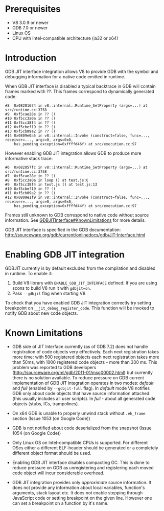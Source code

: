 # Prerequisites

  * V8 3.0.9 or newer
  * GDB 7.0 or newer
  * Linux OS
  * CPU with Intel-compatible architecture (ia32 or x64)

# Introduction

GDB JIT interface integration allows V8 to provide GDB with the symbol and debugging information for a native code emitted in runtime.

When GDB JIT interface is disabled a typical backtrace in GDB will contain frames marked with ??. This frames correspond to dynamically generated code:

```
#8  0x08281674 in v8::internal::Runtime_SetProperty (args=...) at src/runtime.cc:3758
#9  0xf5cae28e in ?? ()
#10 0xf5cc3a0a in ?? ()
#11 0xf5cc38f4 in ?? ()
#12 0xf5cbef19 in ?? ()
#13 0xf5cb09a2 in ?? ()
#14 0x0809e0a5 in v8::internal::Invoke (construct=false, func=..., receiver=..., argc=0, args=0x0, 
    has_pending_exception=0xffffd46f) at src/execution.cc:97
```

However enabling GDB JIT integration allows GDB to produce more informative stack trace:

```
#6  0x082857fc in v8::internal::Runtime_SetProperty (args=...) at src/runtime.cc:3758
#7  0xf5cae28e in ?? ()
#8  0xf5cc3a0a in loop () at test.js:6
#9  0xf5cc38f4 in test.js () at test.js:13
#10 0xf5cbef19 in ?? ()
#11 0xf5cb09a2 in ?? ()
#12 0x0809e1f9 in v8::internal::Invoke (construct=false, func=..., receiver=..., argc=0, args=0x0, 
    has_pending_exception=0xffffd44f) at src/execution.cc:97
```

Frames still unknown to GDB correspond to native code without source information. See [GDBJITInterface#KnownLimitations](GDBJITInterface#KnownLimitations.md) for more details.

GDB JIT interface is specified in the GDB documentation: http://sourceware.org/gdb/current/onlinedocs/gdb/JIT-Interface.html

# Enabling GDB JIT integration

GDBJIT currently is by default excluded from the compilation and disabled in runtime. To enable it:

  1. Build V8 library with `ENABLE_GDB_JIT_INTERFACE` defined. If you are using scons to build V8 run it with `gdbjit=on`.
  1. Pass `--gdbjit` flag when starting V8.

To check that you have enabled GDB JIT integration correctly try setting breakpoint on `__jit_debug_register_code`. This function will be invoked to notify GDB about new code objects.

# Known Limitations

  * GDB side of JIT Interface currently (as of GDB 7.2) does not handle registration of code objects very effectively. Each next registration takes more time: with 500 registered objects each next registration takes more than 50ms, with 1000 registered code objects - more than 300 ms. This problem was reported to GDB developers (http://sourceware.org/ml/gdb/2011-01/msg00002.html) but currently there is no solution available. To reduce pressure on GDB current implementation of GDB JIT integration operates in two modes: _default_ and _full_ (enabled by `--gdbjit-full` flag). In _default_ mode V8 notifies GDB only about code objects that have source information attached (this usually includes all user scripts). In _full_ - about all generated code objects (stubs, ICs, trampolines).

  * On x64 GDB is unable to properly unwind stack without `.eh_frame` section (Issue 1053 (on Google Code))

  * GDB is not notified about code deserialized from the snapshot (Issue 1054 (on Google Code))

  * Only Linux OS on Intel-compatible CPUs is supported. For different OSes either a different ELF-header should be generated or a completely different object format should be used.

  * Enabling GDB JIT interface disables compacting GC. This is done to reduce pressure on GDB as unregistering and registering each moved code object will incur considerable overhead.

  * GDB JIT integration provides only _approximate_ source information. It does not provide any information about local variables, function's arguments, stack layout etc. It does not enable stepping through JavaScript code or setting breakpoint on the given line. However one can set a breakpoint on a function by it's name.